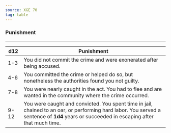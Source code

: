 ```yaml
---
source: XGE 70
tag: table
---
```


### Punishment
---
|d12|Punishment|
|----|------------|
|1-3|You did not commit the crime and were exonerated after being accused.|
|4-6|You committed the crime or helped do so, but nonetheless the authorities found you not guilty.|
|7-8|You were nearly caught in the act. You had to flee and are wanted in the community where the crime occurred.|
|9-12|You were caught and convicted. You spent time in jail, chained to an oar, or performing hard labor. You served a sentence of **1d4** years or succeeded in escaping after that much time.|
